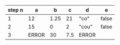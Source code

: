 step n| a | b | c | d | e 
---|---|---|---|---|---
1 | 12 | 1.25 | 21 | "co" | false
2 | 15 | 0 | 2 | "cou" | false
3 | ERROR | 30 | 7.5 | ERROR | 

